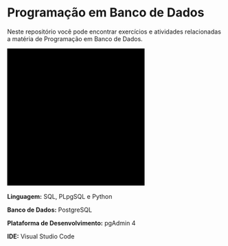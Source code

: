 # Programação em Banco de Dados

Neste repositório você pode encontrar exercícios e atividades relacionadas a matéria de Programação em Banco de Dados. 


![This is a image of a database](https://github.com/luanamayumi4/free_images/blob/40a17d771977c5f8c5ead12376c1aba49a86479b/bd.gif)


**Linguagem:** SQL, PLpgSQL e Python

**Banco de Dados:** PostgreSQL

**Plataforma de Desenvolvimento:** pgAdmin 4

**IDE:** Visual Studio Code
